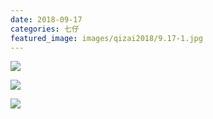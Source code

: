 ```yaml
---
date: 2018-09-17
categories: 七仔
featured_image: images/qizai2018/9.17-1.jpg
---
```


![](/images/qizai2018/9.17-1.jpg)

![](/images/qizai2018/9.17-2.jpg)

![](/images/qizai2018/9.17-3.jpg)
